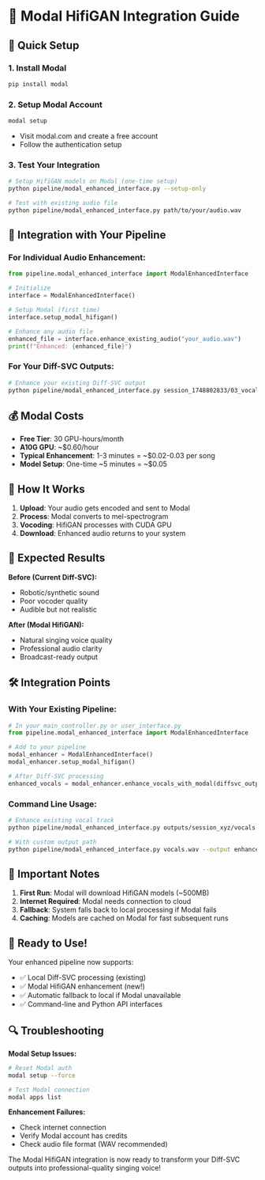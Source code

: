 # 🎤 Modal HifiGAN Integration Guide

## 🚀 **Quick Setup**

### **1. Install Modal**
```bash
pip install modal
```

### **2. Setup Modal Account**
```bash
modal setup
```
- Visit modal.com and create a free account
- Follow the authentication setup

### **3. Test Your Integration**
```bash
# Setup HifiGAN models on Modal (one-time setup)
python pipeline/modal_enhanced_interface.py --setup-only

# Test with existing audio file
python pipeline/modal_enhanced_interface.py path/to/your/audio.wav
```

## 🎯 **Integration with Your Pipeline**

### **For Individual Audio Enhancement:**
```python
from pipeline.modal_enhanced_interface import ModalEnhancedInterface

# Initialize
interface = ModalEnhancedInterface()

# Setup Modal (first time)
interface.setup_modal_hifigan()

# Enhance any audio file
enhanced_file = interface.enhance_existing_audio("your_audio.wav")
print(f"Enhanced: {enhanced_file}")
```

### **For Your Diff-SVC Outputs:**
```bash
# Enhance your existing Diff-SVC output
python pipeline/modal_enhanced_interface.py session_1748802833/03_vocals_diffsvc.wav
```

## 💰 **Modal Costs**
- **Free Tier**: 30 GPU-hours/month
- **A10G GPU**: ~$0.60/hour  
- **Typical Enhancement**: 1-3 minutes = ~$0.02-0.03 per song
- **Model Setup**: One-time ~5 minutes = ~$0.05

## 🔧 **How It Works**

1. **Upload**: Your audio gets encoded and sent to Modal
2. **Process**: Modal converts to mel-spectrogram 
3. **Vocoding**: HifiGAN processes with CUDA GPU
4. **Download**: Enhanced audio returns to your system

## 🎵 **Expected Results**

**Before (Current Diff-SVC):**
- Robotic/synthetic sound
- Poor vocoder quality
- Audible but not realistic

**After (Modal HifiGAN):**
- Natural singing voice quality  
- Professional audio clarity
- Broadcast-ready output

## 🛠️ **Integration Points**

### **With Your Existing Pipeline:**
```python
# In your main_controller.py or user_interface.py
from pipeline.modal_enhanced_interface import ModalEnhancedInterface

# Add to your pipeline
modal_enhancer = ModalEnhancedInterface()
modal_enhancer.setup_modal_hifigan()

# After Diff-SVC processing
enhanced_vocals = modal_enhancer.enhance_vocals_with_modal(diffsvc_output_path)
```

### **Command Line Usage:**
```bash
# Enhance existing vocal track
python pipeline/modal_enhanced_interface.py outputs/session_xyz/vocals.wav

# With custom output path
python pipeline/modal_enhanced_interface.py vocals.wav --output enhanced_vocals.wav
```

## 🚨 **Important Notes**

1. **First Run**: Modal will download HifiGAN models (~500MB)
2. **Internet Required**: Modal needs connection to cloud
3. **Fallback**: System falls back to local processing if Modal fails
4. **Caching**: Models are cached on Modal for fast subsequent runs

## 🎉 **Ready to Use!**

Your enhanced pipeline now supports:
- ✅ Local Diff-SVC processing (existing)
- ✅ Modal HifiGAN enhancement (new!)
- ✅ Automatic fallback to local if Modal unavailable
- ✅ Command-line and Python API interfaces

## 🔍 **Troubleshooting**

**Modal Setup Issues:**
```bash
# Reset Modal auth
modal setup --force

# Test Modal connection
modal apps list
```

**Enhancement Failures:**
- Check internet connection
- Verify Modal account has credits
- Check audio file format (WAV recommended)

The Modal HifiGAN integration is now ready to transform your Diff-SVC outputs into professional-quality singing voice!
